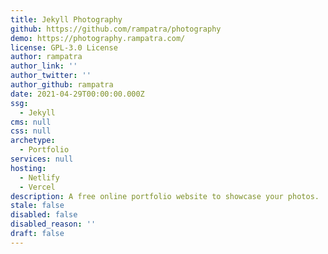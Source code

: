 ```yaml
---
title: Jekyll Photography
github: https://github.com/rampatra/photography
demo: https://photography.rampatra.com/
license: GPL-3.0 License
author: rampatra
author_link: ''
author_twitter: ''
author_github: rampatra
date: 2021-04-29T00:00:00.000Z
ssg:
  - Jekyll
cms: null
css: null
archetype:
  - Portfolio
services: null
hosting:
  - Netlify
  - Vercel
description: A free online portfolio website to showcase your photos.
stale: false
disabled: false
disabled_reason: ''
draft: false
---
```


